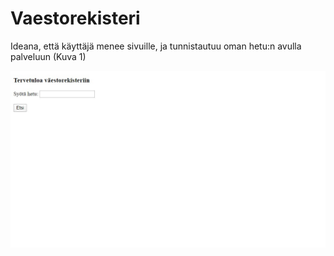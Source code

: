 # Vaestorekisteri

Ideana, että käyttäjä menee sivuille, ja tunnistautuu oman hetu:n avulla palveluun (Kuva 1)

![Kuva 1](https://github.com/AleksiKoskinen1/Vaestorekisteri/blob/master/kuva1.jpg)
